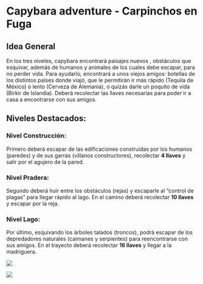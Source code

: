 # Capybara adventure - Carpinchos en Fuga

## Idea General
En los tres niveles, capybara encontrará paisajes nuevos , obstáculos que esquivar, además de humanos y animales de los cuales debe escapar, 
para no perder vida. Para ayudarlo, encontrará a unos viejos amigos: botellas de los distintos países donde viajó, que le permitirán ir más rápido 
(Tequila de México) o lento (Cerveza de Alemania), o quizás darle un poquito de vida (Birkir de Islandia). Deberá recolectar las llaves necesarias 
para poder ir a casa a encontrarse con sus amigos.

## Niveles Destacados:
### Nivel Construcción: 
Primero deberá escapar de las edificaciones construidas por los humanos (paredes) y de sus garras (villanos constructores), 
recolectar **4 llaves** y salir por el agujero de la pared.

### Nivel Pradera: 
Segundo deberá huir entre los obstáculos (rejas) y escaparle al “control de plagas” para llegar rápido al lago. 
En el camino deberá recolectar **10 llaves** y escapar por la reja.

### Nivel Lago: 
Por último, esquivando los árboles talados (troncos),  podrá escapar de los depredadores naturales (caimanes y serpientes) 
para reencontrarse con sus amigos. 
En el trayecto deberá recolectar **16 llaves** y llegar a la madriguera.

![](https://github.com/picsfrunk/wollok-game-Capybara-adventure---Carpinchos-en-Fuga/blob/main/assets/comandos.png?raw=true)

![](https://github.com/picsfrunk/wollok-game-Capybara-adventure---Carpinchos-en-Fuga/blob/main/assets/amigosenemigos.jpg?raw=true)